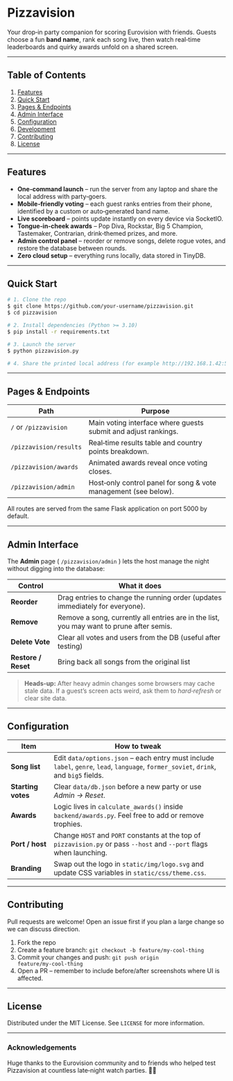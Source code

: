 # Pizzavision

Your drop‑in party companion for scoring Eurovision with friends. Guests choose a fun **band name**, rank each song live, then watch real‑time leaderboards and quirky awards unfold on a shared screen.

---

## Table of Contents

1. [Features](#features)
2. [Quick Start](#quick-start)
3. [Pages & Endpoints](#pages--endpoints)
4. [Admin Interface](#admin-interface)
5. [Configuration](#configuration)
6. [Development](#development)
7. [Contributing](#contributing)
8. [License](#license)

---

## Features

* **One‑command launch** – run the server from any laptop and share the local address with party‑goers.
* **Mobile‑friendly voting** – each guest ranks entries from their phone, identified by a custom or auto‑generated band name.
* **Live scoreboard** – points update instantly on every device via SocketIO.
* **Tongue‑in‑cheek awards** – Pop Diva, Rockstar, Big 5 Champion, Tastemaker, Contrarian, drink‑themed prizes, and more.
* **Admin control panel** – reorder or remove songs, delete rogue votes, and restore the database between rounds.
* **Zero cloud setup** – everything runs locally, data stored in TinyDB.

---

## Quick Start

```bash
# 1. Clone the repo
$ git clone https://github.com/your‑username/pizzavision.git
$ cd pizzavision

# 2. Install dependencies (Python >= 3.10)
$ pip install -r requirements.txt

# 3. Launch the server
$ python pizzavision.py

# 4. Share the printed local address (for example http://192.168.1.42:5000) with your guests.
```

---

## Pages & Endpoints

| Path                   | Purpose                                                         |
| ---------------------- | --------------------------------------------------------------- |
| `/` or `/pizzavision`  | Main voting interface where guests submit and adjust rankings.  |
| `/pizzavision/results` | Real‑time results table and country points breakdown.           |
| `/pizzavision/awards`  | Animated awards reveal once voting closes.                      |
| `/pizzavision/admin`   | Host‑only control panel for song & vote management (see below). |

All routes are served from the same Flask application on port 5000 by default.

---

## Admin Interface

The **Admin** page ( `/pizzavision/admin` ) lets the host manage the night without digging into the database:

| Control             | What it does                                                                                 |
| ------------------- | ----------------------------------------------------------------------------                 |
| **Reorder**         | Drag entries to change the running order (updates immediately for everyone).                 |
| **Remove**          | Remove a song, currently all entries are in the list, you may want to prune after semis.     |
| **Delete Vote**     | Clear all votes and users from the DB (useful after testing)                                 |
| **Restore / Reset** | Bring back all songs from the original list                                                  |

> **Heads‑up:** After heavy admin changes some browsers may cache stale data. If a guest’s screen acts weird, ask them to *hard‑refresh* or clear site data.

---

## Configuration

| Item               | How to tweak                                                                                                                          |
| ------------------ | ------------------------------------------------------------------------------------------------------------------------------------- |
| **Song list**      | Edit `data/options.json` – each entry must include `label`, `genre`, `lead`, `language`, `former_soviet`, `drink`, and `big5` fields. |
| **Starting votes** | Clear `data/db.json` before a new party or use *Admin → Reset*.                                                                       |
| **Awards**         | Logic lives in `calculate_awards()` inside `backend/awards.py`. Feel free to add or remove trophies.                                  |
| **Port / host**    | Change `HOST` and `PORT` constants at the top of `pizzavision.py` or pass `--host` and `--port` flags when launching.                 |
| **Branding**       | Swap out the logo in `static/img/logo.svg` and update CSS variables in `static/css/theme.css`.                                        |

---

## Contributing

Pull requests are welcome! Open an issue first if you plan a large change so we can discuss direction.

1. Fork the repo
2. Create a feature branch: `git checkout -b feature/my‑cool‑thing`
3. Commit your changes and push: `git push origin feature/my‑cool‑thing`
4. Open a PR – remember to include before/after screenshots where UI is affected.

---

## License

Distributed under the MIT License. See `LICENSE` for more information.

---

### Acknowledgements

Huge thanks to the Eurovision community and to friends who helped test Pizzavision at countless late‑night watch parties. 🍕🎤
